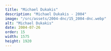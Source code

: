 ```yaml
---
title: "Michael Dukakis"
description: "Michael Dukakis - 2004"
image: "/src/assets/2004-dnc/15_2004-dnc.webp"
alt: "Michael Dukakis"
date: 2004-07-26
order: 15
width: 1575
height: 1920
---
```

